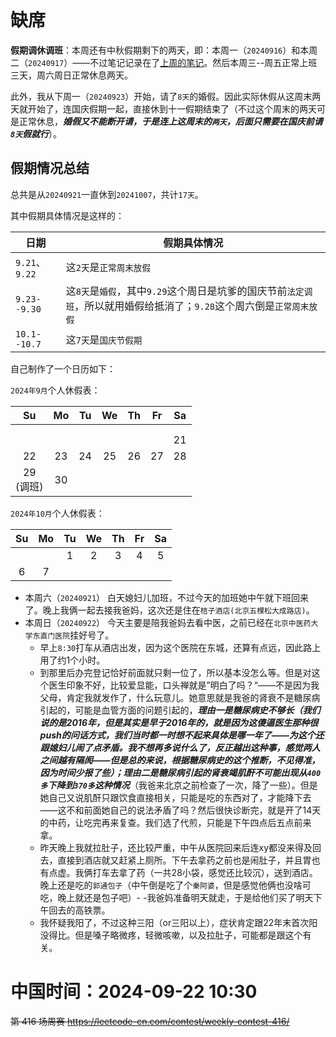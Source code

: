 
# 缺席

**假期调休调班**：本周还有中秋假期剩下的两天，即：本周一（`20240916`）和本周二（`20240917`）——不过笔记记录在了[上周的笔记](../415-absent-37-bj-中秋节假期/README.md)。然后本周三--周五正常上班三天，周六周日正常休息两天。

此外，我从下周一（`20240923`）开始，请了`8天`的婚假。因此实际休假从这周末两天就开始了，连国庆假期一起，直接休到十一假期结束了（不过这个周末的两天可是正常休息，***婚假又不能断开请，于是连上这周末的`两天`，后面只需要在国庆前请`8天`假就行***）。

## 假期情况总结

总共是从`20240921`一直休到`20241007`，共计`17天`。

其中假期具体情况是这样的：

| 日期 | 假期具体情况 |
|--|--|
| `9.21`、`9.22` | 这`2天`是`正常周末放假` |
| `9.23--9.30` | 这`8天`是`婚假`，其中`9.29`这个周日是坑爹的国庆节前`法定调班`，所以就用婚假给抵消了；`9.28`这个周六倒是`正常周末放假` |
| `10.1--10.7` | 这`7天`是`国庆节假期` |

自己制作了一个日历如下：

`2024年9月`个人休假表：

|Su|Mo|Tu|We|Th|Fr|Sa|
|:--:|:--:|:--:|:--:|:--:|:--:|:--:|
||||||||
||||||||
|||||||21|
|22|23|24|25|26|27|28|
|29<br>(调班)|30||||||

`2024年10月`个人休假表：

|Su|Mo|Tu|We|Th|Fr|Sa|
|:--:|:--:|:--:|:--:|:--:|:--:|:--:|
|||1|2|3|4|5|
|6|7||||||

- 本周六（`20240921`） 白天媳妇儿加班，不过今天的加班她中午就下班回来了。晚上我俩一起去接我爸妈，这次还是住在`桔子酒店(北京五棵松大成路店)`。
- 本周日（`20240922`） 今天主要是陪我爸妈去看中医，之前已经在`北京中医药大学东直门医院`挂好号了。
  * 早上`8:30`打车从酒店出发，因为这个医院在东城，还算有点远，因此路上用了约1个小时。
  * 到那里后办完登记恰好前面就只剩一位了，所以基本没怎么等。但是对这个医生印象不好，比较爱显能，口头禅就是”明白了吗？“——不是因为我父母，肯定我就发作了，什么玩意儿。她意思就是我爸的肾衰不是糖尿病引起的，可能是血管方面的问题引起的，***理由一是糖尿病史不够长（我们说的是2016年，但是其实是早于2016年的，就是因为这傻逼医生那种很push的问话方式，我们当时都一时想不起来具体是哪一年了——为这个还跟媳妇儿闹了点矛盾。我不想再多说什么了，反正越出这种事，感觉两人之间越有隔阂——但是总的来说，根据糖尿病史的这个推断，不见得准，因为时间少报了些）；理由二是糖尿病引起的肾衰竭肌酐不可能出现从`400多`下降到`370多`这种情况***（我爸来北京之前检查了一次，降了一些）。但是她自己又说肌酐只跟饮食直接相关，只能是吃的东西对了，才能降下去——这不和前面她自己的说法矛盾了吗？然后很快诊断完，就是开了14天的中药，让吃完再来复查。我们选了代煎，只能是下午四点后五点前来拿。
  * 昨天晚上我就拉肚子，还比较严重，中午从医院回来后连xy都没来得及回去，直接到酒店就又赶紧上厕所。下午去拿药之前也是闹肚子，并且胃也有点虚。我俩打车去拿了药（一共28小袋，感觉还比较沉），送到酒店。晚上还是吃的`郭通包子`（中午倒是吃了个`秦阿婆`，但是感觉他俩也没啥可吃，晚上就还是包子吧）- -我爸妈准备明天就走，于是给他们买了明天下午回去的高铁票。
  * 我怀疑我阳了，不过这种三阳（or三阳以上），症状肯定跟22年末首次阳没得比。但是嗓子略微疼，轻微咳嗽，以及拉肚子，可能都是跟这个有关。

# 中国时间：2024-09-22 10:30

~~第 416 场周赛 https://leetcode-cn.com/contest/weekly-contest-416/~~
